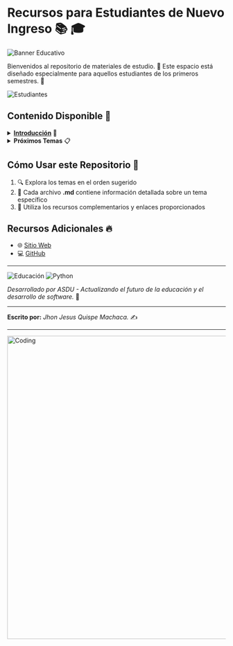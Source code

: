 # Recursos para Estudiantes de Nuevo Ingreso 📚 🎓

![Banner Educativo](https://img.shields.io/badge/Educaci%C3%B3n-Universitaria-brightgreen)

Bienvenidos al repositorio de materiales de estudio. 🌟 Este espacio está diseñado especialmente para aquellos estudiantes de los primeros semestres. 🚀

![Estudiantes](https://raw.githubusercontent.com/gist/patevs/b007a0e98fb216438d4cbf559fac4166/raw/88f20c9d749d756be63f22b09f3c4ac570bc5101/programming.gif)

## Contenido Disponible 📖

<details>
<summary><b><a href="Introduccion.md">Introducción</a></b> 🎯</summary>

- 🤖 Conceptos básicos de IA
- 🧠 Machine Learning y Redes Neuronales
- 💡 Impacto en el desarrollo moderno
</details>

<details>
<summary><b>Próximos Temas</b> 📋</summary>

- 🔄 Git y Control de Versiones
- 🏃‍♂️ Metodologías Ágiles
- 💻 Fundamentos de Programación
- 🌳 Estructuras de Datos
- 🗄️ Bases de Datos
</details>

## Cómo Usar este Repositorio 📝
1. 🔍 Explora los temas en el orden sugerido
2. 📄 Cada archivo **.md** contiene información detallada sobre un tema específico
3. 🔗 Utiliza los recursos complementarios y enlaces proporcionados
## Recursos Adicionales 🔥
- 🌐 [Sitio Web](https://asdu.onrender.com/asdu)
- 💻 [GitHub](https://github.com/asdu0)

---
![Educación](https://img.shields.io/badge/Educaci%C3%B3n-ASDU-blue)
![Python](https://img.shields.io/badge/Python-Programming-yellow)

*Desarrollado por ASDU - Actualizando el futuro de la educación y el desarrollo de software.* 🚀
___
**Escrito por:** *Jhon Jesus Quispe Machaca.* ✍️
___
<img src="https://cdn.dribbble.com/userupload/42421979/file/original-2b972d38662cf2d12fede3d824f906bd.gif" width="700" alt="Coding">



